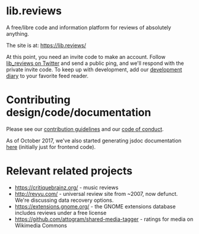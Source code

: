 # lib.reviews

A free/libre code and information platform for reviews of absolutely anything.

The site is at: https://lib.reviews/

At this point, you need an invite code to make an account. Follow [lib_reviews on Twitter](https://twitter.com/lib_reviews) and send a public ping, and we'll respond with the private invite code. To keep up with development, add our [development diary](https://lib.reviews/team/6bfc0390-e218-4cb7-a446-2046cb886435/blog) to your favorite feed reader.

# Contributing design/code/documentation

Please see our [contribution guidelines](https://github.com/eloquence/lib.reviews/blob/master/CONTRIBUTING.md) and our [code of conduct](https://github.com/eloquence/lib.reviews/blob/master/CODE_OF_CONDUCT.md).

As of October 2017, we've also started generating jsdoc documentation [here](https://lib.reviews/static/devdocs/) (initially just for frontend code).

# Relevant related projects

- https://critiquebrainz.org/ - music reviews
- http://revyu.com/ - universal review site from ~2007, now defunct. We're
  discussing data recovery options.
- https://extensions.gnome.org/ - the GNOME extensions database includes reviews
  under a free license
- https://github.com/attogram/shared-media-tagger - ratings for media on Wikimedia Commons
